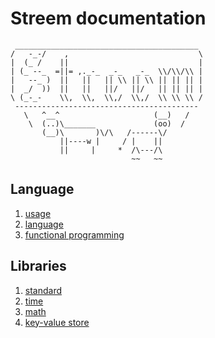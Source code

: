 # Streem documentation

```
 _________________________________________
/   -_-/    ,                             \
|  (_ /    ||                             |
| (_ --_  =||= ,._-_  _-_   _-_  \\/\\/\\ |
|   --_ )  ||   ||   || \\ || \\ || || || |
|  _/  ))  ||   ||   ||/   ||/   || || || |
\ (_-_-    \\,  \\,  \\,/  \\,/  \\ \\ \\ /
 -----------------------------------------
   \   ^__^                     (__)   /
    \  (..)\_______             (oo)  /
       (__)\       )\/\   /------\/
           ||----w |     / |    ||
           ||     |     *  /\---/\
                           ~~   ~~
```

## Language

1. [usage](usage.md)
1. [language](language.md)
1. [functional programming](functional.md)

## Libraries

1. [standard](library/standard.md)
1. [time](library/time.md)
1. [math](library/math.md)
1. [key-value store](library/kvs.md)

